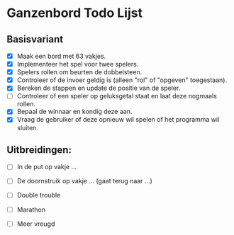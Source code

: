 # Ganzenbord Todo Lijst

## Basisvariant

- [x] Maak een bord met 63 vakjes.
- [x] Implementeer het spel voor twee spelers.
- [x] Spelers rollen om beurten de dobbelsteen.
- [x] Controleer of de invoer geldig is (alleen "rol" of "opgeven" toegestaan).
- [x] Bereken de stappen en update de positie van de speler.
- [ ] Controleer of een speler op geluksgetal staat en laat deze nogmaals rollen.
- [x] Bepaal de winnaar en kondig deze aan.
- [x] Vraag de gebruiker of deze opnieuw wil spelen of het programma wil sluiten.

## Uitbreidingen:

- [ ] In de put op vakje ...
- [ ] De doornstruik op vakje ... (gaat terug naar ...)
- [ ] Double trouble
- [ ] Marathon
- [ ] Meer vreugd

